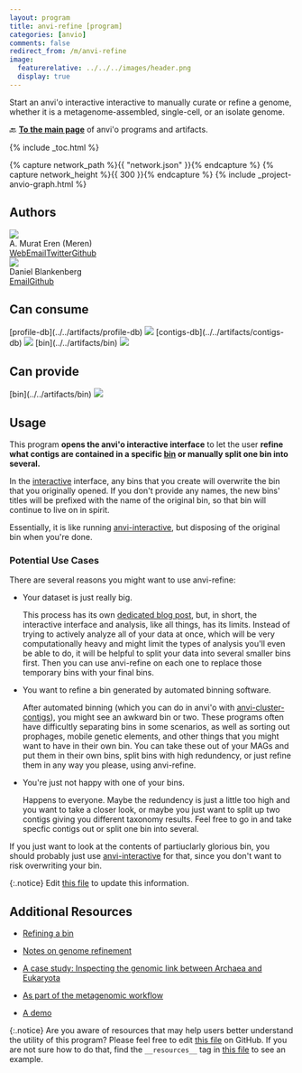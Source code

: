 ```yaml
---
layout: program
title: anvi-refine [program]
categories: [anvio]
comments: false
redirect_from: /m/anvi-refine
image:
  featurerelative: ../../../images/header.png
  display: true
---
```


Start an anvi&#x27;o interactive interactive to manually curate or refine a genome, whether it is a metagenome-assembled, single-cell, or an isolate genome.

🔙 **[To the main page](../../)** of anvi'o programs and artifacts.


{% include _toc.html %}
<div id="svg" class="subnetwork"></div>
{% capture network_path %}{{ "network.json" }}{% endcapture %}
{% capture network_height %}{{ 300 }}{% endcapture %}
{% include _project-anvio-graph.html %}


## Authors

<div class="page-author"><div class="page-author-info"><div class="page-person-photo"><img class="page-person-photo-img" src="../../images/authors/meren.jpg" /></div><div class="page-person-info-box"><span class="page-author-name">A. Murat Eren (Meren)</span><div class="page-author-social-box"><a href="http://meren.org" class="person-social" target="_blank"><i class="fa fa-fw fa-home"></i>Web</a><a href="mailto:a.murat.eren@gmail.com" class="person-social" target="_blank"><i class="fa fa-fw fa-envelope-square"></i>Email</a><a href="http://twitter.com/merenbey" class="person-social" target="_blank"><i class="fa fa-fw fa-twitter-square"></i>Twitter</a><a href="http://github.com/meren" class="person-social" target="_blank"><i class="fa fa-fw fa-github"></i>Github</a></div></div></div></div>

<div class="page-author"><div class="page-author-info"><div class="page-person-photo"><img class="page-person-photo-img" src="../../images/authors/no-avatar.png" /></div><div class="page-person-info-box"><span class="page-author-name">Daniel Blankenberg</span><div class="page-author-social-box"><a href="mailto:blanked2@ccf.org" class="person-social" target="_blank"><i class="fa fa-fw fa-envelope-square"></i>Email</a><a href="http://github.com/blankenberg" class="person-social" target="_blank"><i class="fa fa-fw fa-github"></i>Github</a></div></div></div></div>



## Can consume


<p style="text-align: left" markdown="1"><span class="artifact-r">[profile-db](../../artifacts/profile-db) <img src="../../images/icons/DB.png" class="artifact-icon-mini" /></span> <span class="artifact-r">[contigs-db](../../artifacts/contigs-db) <img src="../../images/icons/DB.png" class="artifact-icon-mini" /></span> <span class="artifact-r">[bin](../../artifacts/bin) <img src="../../images/icons/BIN.png" class="artifact-icon-mini" /></span></p>


## Can provide


<p style="text-align: left" markdown="1"><span class="artifact-p">[bin](../../artifacts/bin) <img src="../../images/icons/BIN.png" class="artifact-icon-mini" /></span></p>


## Usage


This program **opens the anvi'o interactive interface** to let the user **refine what contigs are contained in a specific <span class="artifact-n">[bin](/software/anvio/help/main/artifacts/bin)</span> or manually split one bin into several.**

In the <span class="artifact-n">[interactive](/software/anvio/help/main/artifacts/interactive)</span> interface, any bins that you create will overwrite the bin that you originally opened.  If you don't provide any names, the new bins' titles will be prefixed with the name of the original bin, so that bin will continue to live on in spirit. 

Essentially, it is like running <span class="artifact-p">[anvi-interactive](/software/anvio/help/main/programs/anvi-interactive)</span>, but disposing of the original bin when you're done. 

### Potential Use Cases 

There are several reasons you might want to use anvi-refine: 

- Your dataset is just really big. 

    This process has its own [dedicated blog post](http://merenlab.org/2015/05/11/anvi-refine/), but, in short, the interactive interface and analysis, like all things, has its limits. Instead of trying to actively analyze all of your data at once, which will be very computationally heavy and might limit the types of analysis you'll even be able to do, it will be helpful to split your data into several smaller bins first. Then you can use anvi-refine on each one to replace those temporary bins with your final bins. 
    
- You want to refine a bin generated by automated binning software.   
    
    After automated binning (which you can do in anvi'o with <span class="artifact-p">[anvi-cluster-contigs](/software/anvio/help/main/programs/anvi-cluster-contigs)</span>), you might see an awkward bin or two. These programs often have difficultly separating bins in some scenarios, as well as sorting out prophages, mobile genetic elements, and other things that you might want to have in their own bin. You can take these out of your MAGs and put them in their own bins, split bins with high redundency, or just refine them in any way you please, using anvi-refine. 
    
- You're just not happy with one of your bins. 
    
    Happens to everyone. Maybe the redundency is just a little too high and you want to take a closer look, or maybe you just want to split up two contigs giving you different taxonomy results. Feel free to go in and take specfic contigs out or split one bin into several. 
    
If you just want to look at the contents of partiuclarly glorious bin, you should probably just use <span class="artifact-p">[anvi-interactive](/software/anvio/help/main/programs/anvi-interactive)</span> for that, since you don't want to risk overwriting your bin. 


{:.notice}
Edit [this file](https://github.com/merenlab/anvio/tree/master/anvio/docs/programs/anvi-refine.md) to update this information.


## Additional Resources


* [Refining a bin](http://merenlab.org/2015/05/11/anvi-refine/)

* [Notes on genome refinement](http://merenlab.org/2017/05/11/anvi-refine-by-veronika/)

* [A case study: Inspecting the genomic link between Archaea and Eukaryota](http://merenlab.org/2017/01/03/loki-the-link-archaea-eukaryota/)

* [As part of the metagenomic workflow](http://merenlab.org/2016/06/22/anvio-tutorial-v2/#anvi-refine)

* [A demo](https://www.youtube.com/watch?v=vXPKP5vKiBM)


{:.notice}
Are you aware of resources that may help users better understand the utility of this program? Please feel free to edit [this file](https://github.com/merenlab/anvio/tree/master/bin/anvi-refine) on GitHub. If you are not sure how to do that, find the `__resources__` tag in [this file](https://github.com/merenlab/anvio/blob/master/bin/anvi-interactive) to see an example.
